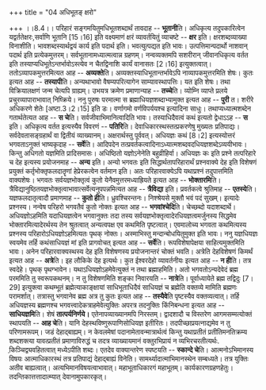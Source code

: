 +++
title = "04 अधिभूतङ् क्षरो"

+++
।।8.4।। परिहारं सङ्गमयितुमधिभूतशब्दार्थं तावदाह -- **भूतानी**ति। अधिकृत्य
तदुपकारित्वेन यद्वर्ततेक्षरः,सर्वाणि भूतानि \[15।16\] इति वक्ष्यमाणं
क्षरं व्यावर्तयितुं व्याचष्टे -- **क्षर** इति। क्षरशब्दव्याख्या
विनाशीति। भावशब्दस्यार्थद्वयं कार्य इति पदार्थ इति। भवत्युत्पद्यत इति
भावः। उत्पत्तिमान्पदार्थो नाशवान् पदार्थ इति प्रत्येकमुत्तरम्।
सर्वभूतानामध्यात्मत्वान्न ग्रहणम्। नन्वव्यक्तमपि सशरीरान् जीवानधिकृत्य
वर्तत इति तस्याप्यधिभूतेऽन्तर्भावोऽस्त्येव न चैतद्विनाशि कार्यं वानासतः
\[2।16\] इत्युक्तत्वात्। ततोऽव्यापकमुत्तरमित्यत आह -- **अव्यक्ते**ति।
अव्यक्तस्याधिभूतान्तर्भावेऽपि नाव्यापकमुत्तरमिति शेषः। कुतः इत्यत आह --
**तस्यापी**ति। अन्यथाभावो वैषम्यपरित्यागेन साम्यावस्थापत्तिः। यत इति
शेषः। तथा विक्रियालक्षणं जन्म चेत्यपि ग्राह्यम्। उभयत्र क्रमेण
प्रमाणान्याह -- **तच्चे**ति। व्योम्नि व्याप्ते प्रलये
प्रचुरव्यापाराभावात् निष्क्रिये। ननु पुरुषः परमात्मा स
ब्रह्माधियज्ञशब्दाभ्यामुक्त इत्यत आह -- **पुरी** त। शरीरे अधिकरणे शेतेः
\[अष्टा.3।2।15\] इति डः। वर्णागमो वर्णविपर्ययश्च इत्यादिना साधुः।
तथाप्यध्यात्मशब्देन गतार्थतेत्यत आह -- **स चे**ति।
सर्वजीवाभिमानित्वादिति भावः। तस्याधिदैवत्वं कथं इत्यतो द्वेधाऽऽह --
**स** इति। अधिकृत्य वर्तत इत्यस्यैव विवरणं -- **पतिरि**ति।
देवाधिकारस्थस्तत्प्रकरणेषु मुख्यतः प्रतिपाद्यः। सर्वदेवतासङ्ग्रहार्थं वा
द्वितीयं व्याख्यानम्। अक्षरार्थस्तु पूर्ववत्। अधियज्ञः कथं \[8।2\]
इत्यस्योत्तरं भगवताऽनुक्तं भाष्यकृदाह -- **सर्वे**ति। आदिपदेन
तत्प्रवर्तकत्वादिनाऽध्यात्मशब्दवदधियज्ञशब्देऽव्ययीभावः। किन्तु अधिगतो
यज्ञमिति प्रादिसमासः। अधिष्ठितो यज्ञोऽनेनेति बहुव्रीहिर्वा। अधियज्ञः कः
इति प्रश्ने तत्परिहारे च देह इत्यस्य प्रयोजनमाह -- **अन्य** इति। अन्यो
भगवतः इति सिद्धार्थतापरिहारार्थं प्रश्नवाक्ये देह इति विशेषणं प्रयुक्तं
कर्तृभोक्तृफलदातॄणां हेप्रेरकत्वेन वर्तमान इति। अतः परिहारवाक्येऽपि
यथाप्रश्नं तदुपात्तमिति वाक्यशेषः। भगवतः सर्वयज्ञभोक्तृत्वं कुतो
येनैवमुत्तरमध्याह्रियते इत्यत आह -- **भोक्तारमि**ति।
त्रैविद्यानुष्ठितयज्ञभोक्तृत्वाभावात्सर्वेत्यनुपपन्नमित्यत आह --
**त्रैविद्या** इति। प्रवर्तकत्वे श्रुतिमाह -- **एतस्ये**ति।
यज्ञफलदातृत्वादौ प्रमाणमाह -- **कुतो ही**ति। ध्रुवश्चिरन्तनः।
निश्श्रेयसे मुक्तौ भवं पदं सुखम्। इत्यादेः प्रश्नस्य। नन्वेष परिहरो
भगवतैवं कुतो नोक्तः इत्यत आह -- **भगवांश्चेदि**ति। चेच्छब्दो
यदाशब्दार्थे। अधियज्ञोऽहमिति यदाधियज्ञत्वेन भगवानुक्तः तदा तस्य
सर्वयज्ञभोक्तृत्वादेरधियज्ञत्वमर्जुनस्य सिद्धमेव भोक्तारमित्यादेरर्थस्य
तेन श्रुतत्वात् अन्यत्वपक्ष एव कथमिति पृष्टत्वात्। एवमालोच्य भगवता
कथमित्यस्य प्रश्नस्य परिहारोऽधियज्ञोऽहमित्यतः पृथक् नोक्तः। अस्माभिस्तु
मन्दान्बोधयितुमुक्त इति भावः। ननु यज्ञधियज्ञः स्वयमेव तर्हि कथंसाधियज्ञं
मां इति प्रागवोचत् इत्यत आह -- **सर्वे**ति। रूपविशेषापेक्षया
साहित्यमुक्तमिति भावः। अनेन परिहारवाक्यस्थस्य देह इति विशेषणस्य
प्रयोजनान्तरं चोक्तं भवति। अत्रेति देहविशेषणं किमर्थं इत्यत आह --
**अत्रे**ति। इह लौकिके देह इत्यर्थः। कुत ईश्वरदेहो व्यावर्तनीयः इत्यत आह
-- **न ही**ति। तत्र स्वदेहे। पृथक् पृथग्भावेन। यथाऽधियज्ञोऽहमेवेत्युक्तं
न तथा ब्रह्माहमिति। अतो भगवतोऽन्यदेवेदं ब्रह्म परममिति तु स्वरूपकथनम्। न
तु विशेषणमिति शङ्का निवारयति -- **नात्रे**ति। पूर्वाध्यायेते ब्रह्म
तद्विदुः \[7।29\] इत्युक्त्वा कथम्भूतं ब्रह्मेत्याकाङ्क्षायां
साधिभूताधिदैवं साधियज्ञं च ब्रह्मेति वक्तव्ये मामिति ब्रह्मणः
परामर्शात्। तत्रास्तु भगवानेव ब्रह्म अत्र तु कुतः इत्यत आह --
**तस्यैवे**ति पृष्टस्यैव वक्तव्यत्वात्। तर्हि अधियज्ञस्य ब्रह्मणश्च
भगवत्त्वादेकत्राहमेवेत्युक्तिः अपरत्र तदनुक्तिः किंनिबन्धना इत्यत आह --
**साधियज्ञमि**ति। शेषं **तात्पर्यनिर्णये।** एतेनापव्याख्यानमपि निरस्तम्।
द्वादशादौ च विस्तरेण आगमसम्मत्योक्तं स्थापयति -- **आह चे**ति। यानि
देहस्थविष्णुरूपाणिसोधियज्ञ इतीरितः। तदपीच्छाप्रयत्नाद्यमेव न तु
परिणामरूपम्। जडं देहाद्बाह्यम्। न केवलमेषां पदानामेतावन्मात्रार्थत्वं
किन्तु यथाप्रतीतं प्रतीतिमनतिक्रम्य शब्दशक्त्या यावत्प्रतीतं
प्रमाणाविरुद्धं च तदत्र व्याख्यायमानं वक्तुरभिप्रायं न
व्यभिरचरतीत्यर्थः. कि़ञ्चिद्व्यवहितत्वात् मध्येऽपीति शब्दः। एतदेव
वाक्यान्तरेण स्पष्टयति -- **स्कान्दे चे**ति। आत्मनोऽभिमानस्य विषयः
आत्माधिकारस्थं तत्र प्रतिपाद्यं देहाद्बाह्यं विनेति।
सामर्थ्यादात्माभिमानस्थेन सम्बध्यते। तत्र युक्तिः अतीव बाह्यत्वात्।
अत्यभिमानविषयत्वाभावात्। महाभूताधिकारगं महाभूतम्। कार्यकारणग्रहणहेतुः।
तदन्तिकात्तत्तादात्म्यात् देवानामुपकारकृत्।
